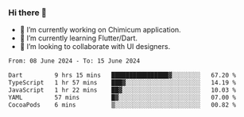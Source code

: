 ### Hi there 👋

<!--
**devcat37/devcat37** is a ✨ _special_ ✨ repository because its `README.md` (this file) appears on your GitHub profile.-->


- 🔭 I’m currently working on Chimicum application.
- 🌱 I’m currently learning Flutter/Dart.
- 👯 I’m looking to collaborate with UI designers.
<!-- - 🤔 I’m looking for help with ... -->

<!--START_SECTION:waka-->

```txt
From: 08 June 2024 - To: 15 June 2024

Dart         9 hrs 15 mins   ████████████████▓░░░░░░░░   67.20 %
TypeScript   1 hr 57 mins    ███▓░░░░░░░░░░░░░░░░░░░░░   14.19 %
JavaScript   1 hr 22 mins    ██▓░░░░░░░░░░░░░░░░░░░░░░   10.03 %
YAML         57 mins         █▓░░░░░░░░░░░░░░░░░░░░░░░   07.00 %
CocoaPods    6 mins          ▒░░░░░░░░░░░░░░░░░░░░░░░░   00.82 %
```

<!--END_SECTION:waka-->
